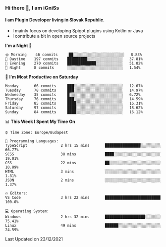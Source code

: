 ### Hi there 👋, I am iGniSs

#### I am Plugin Developer living in Slovak Republic.
- I mainly focus on developing Spigot plugins using Kotlin or Java
- I contribute a bit in open source projects

<!--START_SECTION:waka-->
**I'm a Night 🦉** 

```text
🌞 Morning    46 commits     ██░░░░░░░░░░░░░░░░░░░░░░░   8.83% 
🌆 Daytime    197 commits    █████████░░░░░░░░░░░░░░░░   37.81% 
🌃 Evening    270 commits    █████████████░░░░░░░░░░░░   51.82% 
🌙 Night      8 commits      ░░░░░░░░░░░░░░░░░░░░░░░░░   1.54%

```
📅 **I'm Most Productive on Saturday** 

```text
Monday       66 commits     ███░░░░░░░░░░░░░░░░░░░░░░   12.67% 
Tuesday      78 commits     ███░░░░░░░░░░░░░░░░░░░░░░   14.97% 
Wednesday    35 commits     █░░░░░░░░░░░░░░░░░░░░░░░░   6.72% 
Thursday     76 commits     ███░░░░░░░░░░░░░░░░░░░░░░   14.59% 
Friday       85 commits     ████░░░░░░░░░░░░░░░░░░░░░   16.31% 
Saturday     97 commits     ████░░░░░░░░░░░░░░░░░░░░░   18.62% 
Sunday       84 commits     ████░░░░░░░░░░░░░░░░░░░░░   16.12%

```


📊 **This Week I Spent My Time On** 

```text
⌚︎ Time Zone: Europe/Budapest

💬 Programming Languages: 
TypeScript               2 hrs 15 mins       ████████████████░░░░░░░░░   66.77% 
SCSS                     38 mins             ████░░░░░░░░░░░░░░░░░░░░░   19.01% 
CSS                      22 mins             ██░░░░░░░░░░░░░░░░░░░░░░░   10.89% 
HTML                     3 mins              ░░░░░░░░░░░░░░░░░░░░░░░░░   1.81% 
JSON                     2 mins              ░░░░░░░░░░░░░░░░░░░░░░░░░   1.37%

🔥 Editors: 
VS Code                  3 hrs 22 mins       █████████████████████████   100.0%

💻 Operating System: 
Windows                  2 hrs 32 mins       ██████████████████░░░░░░░   75.41% 
Linux                    49 mins             ██████░░░░░░░░░░░░░░░░░░░   24.59%

```


 Last Updated on 23/12/2021
<!--END_SECTION:waka-->